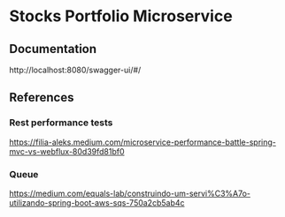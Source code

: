 # Stocks Portfolio Microservice

## Documentation

http://localhost:8080/swagger-ui/#/

## References

### Rest performance tests

https://filia-aleks.medium.com/microservice-performance-battle-spring-mvc-vs-webflux-80d39fd81bf0

### Queue

https://medium.com/equals-lab/construindo-um-servi%C3%A7o-utilizando-spring-boot-aws-sqs-750a2cb5ab4c